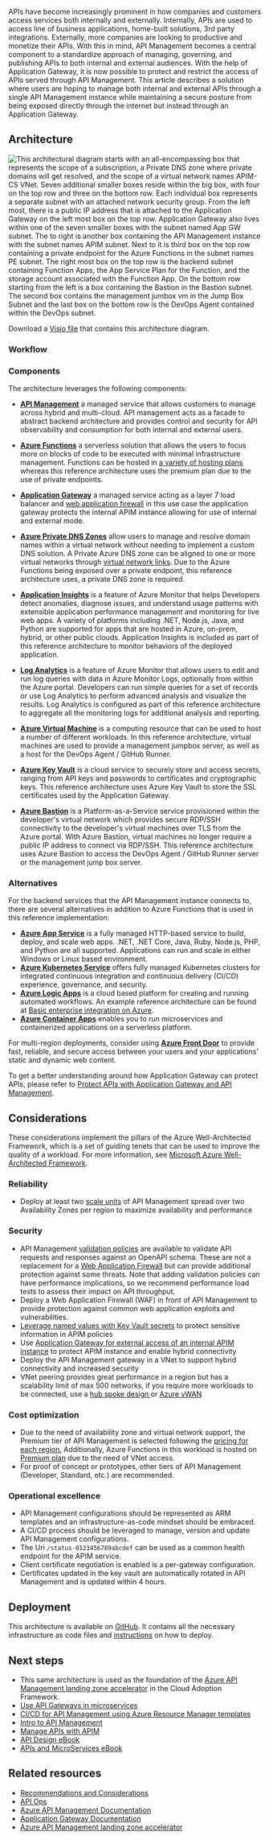 APIs have become increasingly prominent in how companies and customers access services both internally and externally. Internally, APIs are used to access line of business applications, home-built solutions, 3rd party integrations. Externally, more companies are looking to productive and monetize their APIs. With this in mind, API Management becomes a central component to a standardize approach of managing, governing, and publishing APIs to both internal and external audiences. With the help of Application Gateway, it is now possible to protect and restrict the access of APIs served through API Management. This article describes a solution where users are hoping to manage both internal and external APIs through a single API Management instance while maintaining a secure posture from being exposed directly through the internet but instead through an Application Gateway. 

## Architecture 
![This architectural diagram starts with an all-encompassing box that represents the scope of a subscription, a Private DNS zone where private domains will get resolved, and the scope of a virtual network names APIM-CS VNet. Seven additional smaller boxes reside within the big box, with four on the top row and three on the bottom row. Each individual box represents a separate subnet with an attached network security group. From the left most, there is a public IP address that is attached to the Application Gateway on the left most box on the top row. Application Gateway also lives within one of the seven smaller boxes with the subnet named App GW subnet. The to right is another box containing the API Management instance with the subnet names APIM subnet. Next to it is third box on the top row containing a private endpoint for the Azure Functions in the subnet names PE subnet. The right most box on the top row is the backend subnet containing Function Apps, the App Service Plan for the Function, and the storage account associated with the Function App. On the bottom row starting from the left is a box containing the Bastion in the Bastion subnet. The second box contains the management jumbox vm in the Jump Box Subnet and the last box on the bottom row is the DevOps Agent contained within the DevOps subnet.](./media/app-gateway-internal-api-management-function.png)

Download a [Visio file](../images/APIM.vsdx) that contains this architecture diagram.

### Workflow

### Components
The architecture leverages the following components:

- **[API Management](https://docs.microsoft.com/en-us/azure/api-management/api-management-key-concepts)** a managed service that allows customers to manage across hybrid and multi-cloud. API management acts as a facade to abstract backend architecture and provides control and security for API observability and consumption for both internal and external users.

- **[Azure Functions](https://docs.microsoft.com/en-us/azure/azure-functions/functions-overview)** a serverless solution that allows the users to focus more on blocks of code to be executed with minimal infrastructure management. Functions can be hosted in [a variety of hosting plans](https://docs.microsoft.com/en-us/azure/azure-functions/functions-scale) whereas this reference architecture uses the premium plan due to the use of private endpoints.

- **[Application Gateway](https://docs.microsoft.com/en-us/azure/application-gateway/overview)** a managed service acting as a layer 7 load balancer and [web application firewall](https://docs.microsoft.com/en-us/azure/web-application-firewall/ag/ag-overview) in this use case the application gateway protects the internal APIM instance allowing for use of internal and external mode.

- **[Azure Private DNS Zones](https://docs.microsoft.com/en-us/azure/dns/private-dns-privatednszone)** allow users to manage and resolve domain names within a virtual network without needing to implement a custom DNS solution. A Private Azure DNS zone can be aligned to one or more virtual networks through [virtual network links](https://docs.microsoft.com/en-us/azure/dns/private-dns-virtual-network-links). Due to the Azure Functions being exposed over a private endpoint, this reference architecture uses, a private DNS zone is required.

- **[Application Insights](https://docs.microsoft.com/en-us/azure/azure-monitor/app/app-insights-overview)** is a feature of Azure Monitor that helps Developers detect anomalies, diagnose issues, and understand usage patterns with extensible application performance management and monitoring for live web apps. A variety of platforms including .NET, Node.js, Java, and Python are supported for apps that are hosted in Azure, on-prem, hybrid, or other public clouds. Application Insights is included as part of this reference architecture to monitor behaviors of the deployed application.

- **[Log Analytics](https://docs.microsoft.com/en-us/azure/azure-monitor/logs/log-analytics-overview)** is a feature of Azure Monitor that allows users to edit and run log queries with data in Azure Monitor Logs, optionally from within the Azure portal. Developers can run simple queries for a set of records or use Log Analytics to perform advanced analysis and visualize the results. Log Analytics is configured as part of this reference architecture to aggregate all the monitoring logs for additional analysis and reporting.

- **[Azure Virtual Machine](https://docs.microsoft.com/en-us/azure/virtual-machines/windows/overview)** is a computing resource that can be used to host a number of different workloads. In this reference architecture, virtual machines are used to provide a management jumpbox server, as well as a host for the DevOps Agent / GitHub Runner.

- **[Azure Key Vault](https://docs.microsoft.com/en-us/azure/key-vault/general/basic-concepts)** is a cloud service to securely store and access secrets, ranging from API keys and passwords to certificates and cryptographic keys. This reference architecture uses Azure Key Vault to store the SSL certificates used by the Application Gateway. 

- **[Azure Bastion](https://docs.microsoft.com/en-us/azure/bastion/bastion-overview)** is a Platform-as-a-Service service provisioned within the developer's virtual network which provides secure RDP/SSH connectivity to the developer's virtual machines over TLS from the Azure portal. With Azure Bastion, virtual machines no longer require a public IP address to connect via RDP/SSH. This reference architecture uses Azure Bastion to access the DevOps Agent / GitHub Runner server or the management jump box server.

### Alternatives
For the backend services that the API Management instance connects to, there are several alternatives in addition to Azure Functions that is used in this reference implementation:

- [**Azure App Service**](https://docs.microsoft.com/en-us/azure/app-service/overview) is a fully managed HTTP-based service to build, deploy, and scale web apps. .NET, .NET Core, Java, Ruby, Node.js, PHP, and Python are all supported. Applications can run and scale in either Windows or Linux based environment. 
- [**Azure Kubernetes Service**](https://docs.microsoft.com/en-us/azure/aks/intro-kubernetes) offers fully managed Kubernetes clusters for integrated continuous integration and continuous delivery (CI/CD) experience, governance, and security.
- [**Azure Logic Apps**](https://docs.microsoft.com/en-us/azure/logic-apps/logic-apps-overview) is a cloud based platform for creating and running automated workflows. An example reference architecture can be found at [Basic enterprise integration on Azure](/azure/architecture/reference-architectures/enterprise-integration/basic-enterprise-integration). 
- [**Azure Container Apps**](https://docs.microsoft.com/en-us/azure/container-apps/overview) enables you to run microservices and containerized applications on a serverless platform. 

For multi-region deployments, consider using [**Azure Front Door**](https://docs.microsoft.com/en-us/azure/frontdoor/front-door-overview) to provide fast, reliable, and secure access between your users and your applications' static and dynamic web content. 

To get a better understanding around how Application Gateway can protect APIs, please refer to [Protect APIs with Application Gateway and API Management](/azure/architecture/reference-architectures/apis/protect-apis).

## Considerations

These considerations implement the pillars of the Azure Well-Architected Framework, which is a set of guiding tenets that can be used to improve the quality of a workload. For more information, see [Microsoft Azure Well-Architected Framework](/azure/architecture/framework).


### Reliability

- Deploy at least two [scale units](/azure/api-management/upgrade-and-scale) of API Management spread over two Availability Zones per region to maximize availability and performance


### Security 

- API Management [validation policies](https://docs.microsoft.com/en-us/azure/api-management/validation-policies) are available to validate API requests and responses against an OpenAPI schema. These are not a replacement for a [Web Application Firewall](https://docs.microsoft.com/en-us/azure/web-application-firewall/overview) but can provide additional protection against some threats. Note that adding validation policies can have performance implications, so we recommend performance load tests to assess their impact on API throughput.
- Deploy a Web Application Firewall (WAF) in front of API Management to provide protection against common web application exploits and vulnerabilities.
- [Leverage named values with Key Vault secrets](/azure/api-management/api-management-howto-properties?tabs=azure-portal) to protect sensitive information in APIM policies
- Use [Application Gateway for external access of an internal APIM instance](/azure/api-management/api-management-howto-integrate-internal-vnet-appgateway) to protect APIM instance and enable hybrid connectivity
- Deploy the API Management gateway in a VNet to support hybrid connectivity and increased security
- VNet peering provides great performance in a region but has a scalability limit of max 500 networks, if you require more workloads to be connected, use a [hub spoke design ](https://docs.microsoft.com/en-us/azure/architecture/reference-architectures/hybrid-networking/hub-spoke?tabs=cli) or [Azure vWAN](https://microsoft.sharepoint.com/:p:/t/MSUSFY22TSICertCommunity/EcUBpRDWPOhAjYwZ8H9pkr0BTw9X0wSTEGGQKgT5UBwXMg?e=gwvip9)

### Cost optimization
- Due to the need of availability zone and virtual network support, the Premium tier of API Management is selected following the [pricing for each region.](/pricing/details/api-management/) Additionally, Azure Functions in this workload is hosted on [Premium plan](/pricing/details/functions/) due to the need of VNet access. 
- For proof of concept or prototypes, other tiers of API Management (Developer, Standard, etc.) are recommended. 

### Operational excellence 

- API Management configurations should be represented as ARM templates and an infrastructure-as-code mindset should be embraced.
- A CI/CD process should be leveraged to manage, version and update API Management configurations.
- The Uri `/status-0123456789abcdef` can be used as a common health endpoint for the APIM service.
- Client certificate negotiation is enabled is a per-gateway configuration.
- Certificates updated in the key vault are automatically rotated in API Management and is updated within 4 hours.

## Deployment

This architecture is available on [GitHub](https://github.com/Azure/apim-landing-zone-accelerator). It contains all the necessary infrastructure as code files and [instructions](https://github.com/Azure/apim-landing-zone-accelerator/blob/main/docs/README.md) on how to deploy.

## Next steps

* This same architecture is used as the foundation of the [Azure API Management landing zone accelerator](/azure/cloud-adoption-framework/scenarios/app-platform/api-management/landing-zone-accelerator) in the Cloud Adoption Framework.
* [Use API Gateways in microservices](/azure/architecture/microservices/design/gateway)
* [CI/CD for API Management using Azure Resource Manager templates](/azure/api-management/devops-api-development-templates)
* [Intro to API Management](https://docs.microsoft.com/en-us/learn/modules/introduction-to-azure-api-management/)
* [Manage APIs with APIM](https://docs.microsoft.com/en-us/learn/modules/publish-manage-apis-with-azure-api-management/)
* [API Design eBook](https://azure.microsoft.com/mediahandler/files/resourcefiles/api-design/Azure_API-Design_Guide_eBook.pdf)
* [APIs and MicroServices eBook](https://azure.microsoft.com/mediahandler/files/resourcefiles/apis-microservices-ebook/Azure_API-Microservices_eBook.pdf)

## Related resources

* [Recommendations and Considerations](docs/README.md#enterprise-scale-architecture)
* [API Ops](https://github.com/Azure/apiops)
* [Azure API Management Documentation](https://docs.microsoft.com/en-us/azure/api-management/api-management-terminology)
* [Application Gateway Documentation](https://docs.microsoft.com/en-us/azure/application-gateway/overview)
* [Azure API Management landing zone accelerator](https://docs.microsoft.com/en-us/azure/cloud-adoption-framework/scenarios/app-platform/api-management/landing-zone-accelerator)